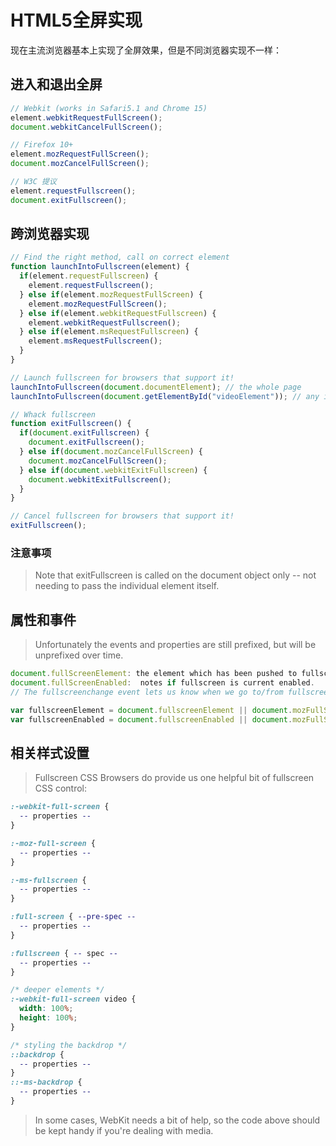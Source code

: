 # HTML5全屏实现
现在主流浏览器基本上实现了全屏效果，但是不同浏览器实现不一样：

## 进入和退出全屏
``` javascript
// Webkit (works in Safari5.1 and Chrome 15)
element.webkitRequestFullScreen();
document.webkitCancelFullScreen();

// Firefox 10+
element.mozRequestFullScreen();
document.mozCancelFullScreen();

// W3C 提议
element.requestFullscreen();
document.exitFullscreen();
```

## 跨浏览器实现
``` javascript
// Find the right method, call on correct element
function launchIntoFullscreen(element) {
  if(element.requestFullscreen) {
    element.requestFullscreen();
  } else if(element.mozRequestFullScreen) {
    element.mozRequestFullScreen();
  } else if(element.webkitRequestFullscreen) {
    element.webkitRequestFullscreen();
  } else if(element.msRequestFullscreen) {
    element.msRequestFullscreen();
  }
}

// Launch fullscreen for browsers that support it!
launchIntoFullscreen(document.documentElement); // the whole page
launchIntoFullscreen(document.getElementById("videoElement")); // any individual element

// Whack fullscreen
function exitFullscreen() {
  if(document.exitFullscreen) {
    document.exitFullscreen();
  } else if(document.mozCancelFullScreen) {
    document.mozCancelFullScreen();
  } else if(document.webkitExitFullscreen) {
    document.webkitExitFullscreen();
  }
}

// Cancel fullscreen for browsers that support it!
exitFullscreen();
```

### 注意事项
> Note that exitFullscreen is called on the document object only -- not needing to pass the individual element itself.

## 属性和事件
> Unfortunately the events and properties are still prefixed, but will be unprefixed over time.

``` javascript
document.fullScreenElement: the element which has been pushed to fullscreen.
document.fullScreenEnabled:  notes if fullscreen is current enabled.
// The fullscreenchange event lets us know when we go to/from fullscreen mode:

var fullscreenElement = document.fullscreenElement || document.mozFullScreenElement || document.webkitFullscreenElement;
var fullscreenEnabled = document.fullscreenEnabled || document.mozFullScreenEnabled || document.webkitFullscreenEnabled;
```

## 相关样式设置
> Fullscreen CSS
> Browsers do provide us one helpful bit of fullscreen CSS control:


``` CSS
:-webkit-full-screen {
  -- properties --
}

:-moz-full-screen {
  -- properties --
}

:-ms-fullscreen {
  -- properties --
}

:full-screen { --pre-spec --
  -- properties --
}

:fullscreen { -- spec --
  -- properties --
}

/* deeper elements */
:-webkit-full-screen video {
  width: 100%;
  height: 100%;
}

/* styling the backdrop */
::backdrop {
  -- properties --
}
::-ms-backdrop {
  -- properties --
}
```
> In some cases, WebKit needs a bit of help, so the code above should be kept handy if you're dealing with media.


